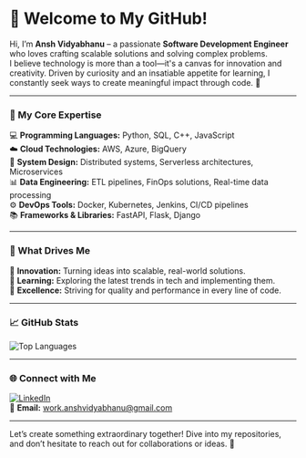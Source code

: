 # 👋 Welcome to My GitHub!  

Hi, I’m **Ansh Vidyabhanu** – a passionate **Software Development Engineer** who loves crafting scalable solutions and solving complex problems.  
I believe technology is more than a tool—it's a canvas for innovation and creativity. Driven by curiosity and an insatiable appetite for learning, I constantly seek ways to create meaningful impact through code. 🚀  

---

### 🌟 My Core Expertise  
💻 **Programming Languages:** Python, SQL, C++, JavaScript  
☁️ **Cloud Technologies:** AWS, Azure, BigQuery  
🔗 **System Design:** Distributed systems, Serverless architectures, Microservices  
📊 **Data Engineering:** ETL pipelines, FinOps solutions, Real-time data processing  
⚙️ **DevOps Tools:** Docker, Kubernetes, Jenkins, CI/CD pipelines  
📚 **Frameworks & Libraries:** FastAPI, Flask, Django  

---

### 🌱 What Drives Me  
🌟 **Innovation:** Turning ideas into scalable, real-world solutions.  
🌟 **Learning:** Exploring the latest trends in tech and implementing them.  
🌟 **Excellence:** Striving for quality and performance in every line of code.  

---

### 📈 GitHub Stats  
![Top Languages](https://github-readme-stats.vercel.app/api/top-langs/?username=26ANSH&layout=compact&theme=radical&hide=html)  

---

### 🌐 Connect with Me  
[![LinkedIn](https://img.shields.io/badge/LinkedIn-0A66C2?style=for-the-badge&logo=linkedin&logoColor=white)](https://www.linkedin.com/in/vidyabhanuansh)  
📧 **Email:** [work.anshvidyabhanu@gmail.com](mailto:work.anshvidyabhanu@gmail.com)  

---

Let’s create something extraordinary together! Dive into my repositories, and don’t hesitate to reach out for collaborations or ideas. 🌟  
